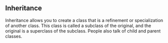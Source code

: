 ## Inheritance

Inheritance allows you to create a class that is a refinement or specialization of another class. This class is called a subclass of the original, and the original is a superclass of the subclass. People also talk of child and parent classes.
